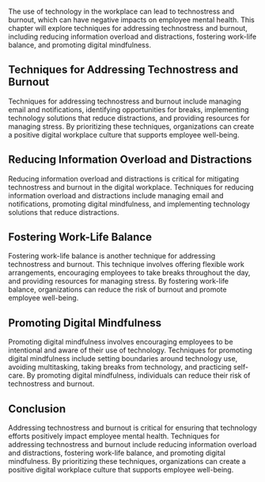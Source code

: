 
The use of technology in the workplace can lead to technostress and burnout, which can have negative impacts on employee mental health. This chapter will explore techniques for addressing technostress and burnout, including reducing information overload and distractions, fostering work-life balance, and promoting digital mindfulness.

Techniques for Addressing Technostress and Burnout
--------------------------------------------------

Techniques for addressing technostress and burnout include managing email and notifications, identifying opportunities for breaks, implementing technology solutions that reduce distractions, and providing resources for managing stress. By prioritizing these techniques, organizations can create a positive digital workplace culture that supports employee well-being.

Reducing Information Overload and Distractions
----------------------------------------------

Reducing information overload and distractions is critical for mitigating technostress and burnout in the digital workplace. Techniques for reducing information overload and distractions include managing email and notifications, promoting digital mindfulness, and implementing technology solutions that reduce distractions.

Fostering Work-Life Balance
---------------------------

Fostering work-life balance is another technique for addressing technostress and burnout. This technique involves offering flexible work arrangements, encouraging employees to take breaks throughout the day, and providing resources for managing stress. By fostering work-life balance, organizations can reduce the risk of burnout and promote employee well-being.

Promoting Digital Mindfulness
-----------------------------

Promoting digital mindfulness involves encouraging employees to be intentional and aware of their use of technology. Techniques for promoting digital mindfulness include setting boundaries around technology use, avoiding multitasking, taking breaks from technology, and practicing self-care. By promoting digital mindfulness, individuals can reduce their risk of technostress and burnout.

Conclusion
----------

Addressing technostress and burnout is critical for ensuring that technology efforts positively impact employee mental health. Techniques for addressing technostress and burnout include reducing information overload and distractions, fostering work-life balance, and promoting digital mindfulness. By prioritizing these techniques, organizations can create a positive digital workplace culture that supports employee well-being.
